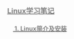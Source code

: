### [<font color=gray>Linux学习笔记</font>](#1)  

####  &nbsp; &nbsp; [<font color=gray> 1. Linux简介及安装</font>](./markdown/Linux简介及安装.md) 